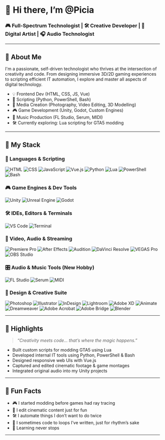 # 👋 Hi there, I’m @Picia

### 🎮 Full-Spectrum Technologist | 🛠️ Creative Developer | 🎥 Digital Artist | 🎧 Audio Technologist

---

## 🧠 About Me

I'm a passionate, self-driven technologist who thrives at the intersection of creativity and code. From designing immersive 3D/2D gaming experiences to scripting efficient IT automation, I explore and master all aspects of digital technology.

- 💡 Frontend Dev (HTML, CSS, JS, Vue)
- 🧰 Scripting (Python, PowerShell, Bash)
- 🎨 Media Creation (Photography, Video Editing, 3D Modelling)
- 🎮 Game Development (Unity, Godot, Custom Engines)
- 🎵 Music Production (FL Studio, Serum, MIDI)
- 🛠️ Currently exploring: Lua scripting for GTA5 modding

---


## 🚀 My Stack

### 🧠 Languages & Scripting

![HTML](https://img.shields.io/badge/-HTML5-E34F26?style=flat&logo=html5&logoColor=white)
![CSS](https://img.shields.io/badge/-CSS3-1572B6?style=flat&logo=css3&logoColor=white)
![JavaScript](https://img.shields.io/badge/-JavaScript-F7DF1E?style=flat&logo=javascript&logoColor=black)
![Vue.js](https://img.shields.io/badge/-Vue.js-4FC08D?style=flat&logo=vue.js&logoColor=white)
![Python](https://img.shields.io/badge/-Python-3776AB?style=flat&logo=python&logoColor=white)
![Lua](https://img.shields.io/badge/-Lua-000080?style=flat&logo=lua&logoColor=white)
![PowerShell](https://img.shields.io/badge/-PowerShell-5391FE?style=flat&logo=powershell&logoColor=white)
![Bash](https://img.shields.io/badge/-Bash-4EAA25?style=flat&logo=gnu-bash&logoColor=white)

### 🎮 Game Engines & Dev Tools

![Unity](https://img.shields.io/badge/Unity-000000?style=flat&logo=unity&logoColor=white)
![Unreal Engine](https://img.shields.io/badge/Unreal_Engine-313131?style=flat&logo=unreal-engine&logoColor=white)
![Godot](https://img.shields.io/badge/Godot-478CBF?style=flat&logo=godot-engine&logoColor=white)

### 🛠️ IDEs, Editors & Terminals

![VS Code](https://img.shields.io/badge/VS%20Code-007ACC?style=flat&logo=visual-studio-code&logoColor=white)
![Terminal](https://img.shields.io/badge/Terminal-000000?style=flat&logo=gnome-terminal&logoColor=white)

### 🎥 Video, Audio & Streaming

![Premiere Pro](https://img.shields.io/badge/Premiere_Pro-9999FF?style=flat&logo=adobe-premiere-pro&logoColor=white)
![After Effects](https://img.shields.io/badge/After_Effects-9999FF?style=flat&logo=adobe-after-effects&logoColor=white)
![Audition](https://img.shields.io/badge/Audition-00E4BB?style=flat&logo=adobe-audition&logoColor=white)
![DaVinci Resolve](https://img.shields.io/badge/DaVinci_Resolve-1A1A1A?style=flat&logo=blackmagic-design&logoColor=white)
![VEGAS Pro](https://img.shields.io/badge/VEGAS%20Pro-009BDF?style=flat&logo=vegas&logoColor=white)
![OBS Studio](https://img.shields.io/badge/OBS_Studio-302E31?style=flat&logo=obsstudio&logoColor=white)

### 🎛️ Audio & Music Tools (New Hobby)

![FL Studio](https://img.shields.io/badge/FL_Studio-F36F24?style=flat&logo=fl-studio&logoColor=white)
![Serum](https://img.shields.io/badge/Serum-1A1A1A?style=flat&logo=splice&logoColor=white)
![MIDI](https://img.shields.io/badge/MIDI-Scripting-4EAA25?style=flat&logo=music&logoColor=white)

### 🎨 Design & Creative Suite

![Photoshop](https://img.shields.io/badge/Photoshop-31A8FF?style=flat&logo=adobe-photoshop&logoColor=white)
![Illustrator](https://img.shields.io/badge/Illustrator-FF9A00?style=flat&logo=adobe-illustrator&logoColor=white)
![InDesign](https://img.shields.io/badge/InDesign-EE3C97?style=flat&logo=adobe-indesign&logoColor=white)
![Lightroom](https://img.shields.io/badge/Lightroom-31A8FF?style=flat&logo=adobe-lightroom&logoColor=white)
![Adobe XD](https://img.shields.io/badge/Adobe_XD-FF61F6?style=flat&logo=adobe-xd&logoColor=white)
![Animate](https://img.shields.io/badge/Animate-FB4B27?style=flat&logo=adobe-animate&logoColor=white)
![Dreamweaver](https://img.shields.io/badge/Dreamweaver-FF61F6?style=flat&logo=adobe-dreamweaver&logoColor=white)
![Adobe Acrobat](https://img.shields.io/badge/Acrobat_DC-EE3C00?style=flat&logo=adobe-acrobat-reader&logoColor=white)
![Adobe Bridge](https://img.shields.io/badge/Bridge-B1976B?style=flat&logo=adobe-bridge&logoColor=white)
![Blender](https://img.shields.io/badge/Blender-F5792A?style=flat&logo=blender&logoColor=white)


---

<!-- ## 🔧 Projects & Collaborations

I’m open to:
- 🕹️ Indie Game Dev collabs (2D/3D, modding, scripting)
- 📸 Multimedia tech projects (photo/video automation, editing tools)
- ⚙️ IT automation and scripting solutions
- 🧪 Experimental tech art or tools

If it’s creative and technical—I’m in.

--- -->

## 📸 Highlights

> _“Creativity meets code... that’s where the magic happens.”_

- Built custom scripts for modding GTA5 using Lua
- Developed internal IT tools using Python, PowerShell & Bash
- Designed responsive web UIs with Vue.js
- Captured and edited cinematic footage & game montages
- Integrated original audio into my Unity projects

---

<!-- ## 📬 Reach Out

Let’s build something awesome together:

- 🗨️ **Discord**:
- 💼 **LinkedIn**:
- 🖥️ **Portfolio**:
- 📧 **Email**:

--- -->

## 🎉 Fun Facts

- 🎮 I started modding before games had ray tracing
- 🎥 I edit cinematic content just for fun
- 🛠️ I automate things I don’t want to do twice
- 🎼 I sometimes code to loops I’ve written, just for rhythm’s sake
- 🚀 Learning never stops

---
